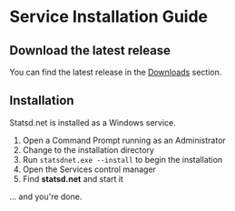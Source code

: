 ﻿# Service Installation Guide

## Download the latest release
You can find the latest release in the [Downloads](https://github.com/lukevenediger/statsd.net/tree/master/Downloads) section.

## Installation
Statsd.net is installed as a Windows service.

1. Open a Command Prompt running as an Administrator
2. Change to the installation directory
3. Run `statsdnet.exe --install` to begin the installation
4. Open the Services control manager
5. Find **statsd.net** and start it

... and you're done.